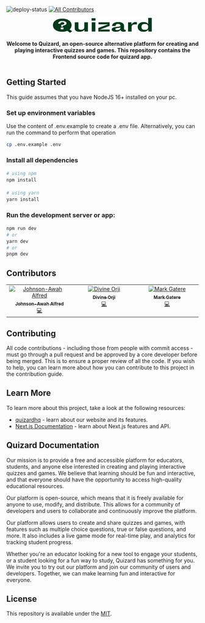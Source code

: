 ![deploy-status](https://api.netlify.com/api/v1/badges/bbab0723-4a8b-40c3-83a7-03894ac24f33/deploy-status)
[![All Contributors](https://img.shields.io/badge/-Wizards-green)](#contributors)
<br />

<p align="center">
    <a href="https://quizardhq.com" target="_blank"><img width="260" height="39" src="./components/assets/logo/logo-full.svg" alt="Quizard Design Logo"></a>
    <br />
    <br />
    <b>Welcome to Quizard, an open-source alternative platform for creating and playing interactive quizzes and games. This repository contains the Frontend source code for quizard app.</b>
    <br />
    <br />
</p>

## Getting Started

This guide assumes that you have NodeJS 16+ installed on your pc.

### Set up environment variables

Use the content of .env.example to create a .env file. Alternatively, you can run the command to perform that operation

```bash
cp .env.example .env
```

### Install all dependencies

```bash
# using npm
npm install

# using yarn
yarn install
```

### Run the development server or app:

```bash
npm run dev
# or
yarn dev
# or
pnpm dev
```

## Contributors

<!-- ALL-CONTRIBUTORS-LIST:START - Do not remove or modify this section -->
<!-- prettier-ignore-start -->
<!-- markdownlint-disable -->
<table>
  <tbody>
    <tr>
      <td align="center" valign="top" width="14.28%"><a href="https://codemon.me"><img src="https://avatars.githubusercontent.com/u/32965534?v=4?s=100" width="100px;" alt="Johnson-Awah Alfred"/><br /><sub><b>Johnson-Awah Alfred</b></sub></a><br /><a href="https://github.com/quizardhq/frontend/commits?author=CeoFred" title="Code">💻</a></td>
      <td align="center" valign="top" width="14.28%"><a href="http://dpkreativ.dev"><img src="https://avatars.githubusercontent.com/u/49480381?v=4?s=100" width="100px;" alt="Divine Orji"/><br /><sub><b>Divine Orji</b></sub></a><br /><a href="https://github.com/quizardhq/frontend/commits?author=dpkreativ" title="Code">💻</a></td>
      <td align="center" valign="top" width="14.28%"><a href="https://linktr.ee/gateremark"><img src="https://avatars.githubusercontent.com/u/91592218?v=4?s=100" width="100px;" alt="Mark Gatere"/><br /><sub><b>Mark Gatere</b></sub></a><br /><a href="https://github.com/quizardhq/frontend/commits?author=gateremark" title="Code">💻</a></td>
    </tr>
  </tbody>
</table>

<!-- markdownlint-restore -->
<!-- prettier-ignore-end -->

<!-- ALL-CONTRIBUTORS-LIST:END -->

## Contributing

All code contributions - including those from people with commit access - must go through a pull request and be approved by a core developer before being merged. This is to ensure a proper review of all the code. If you wish to help, you can learn more about how you can contribute to this project in the contribution guide.

## Learn More

To learn more about this project, take a look at the following resources:

- [quizardhq](https://quizardhq.com/) - learn about our website and its features.
- [Next.js Documentation](https://nextjs.org/docs) - learn about Next.js features and API.

## Quizard Documentation

Our mission is to provide a free and accessible platform for educators, students, and anyone else interested in creating and playing interactive quizzes and games. We believe that learning should be fun and interactive, and that everyone should have the opportunity to access high-quality educational resources.

Our platform is open-source, which means that it is freely available for anyone to use, modify, and distribute. This allows for a community of developers and users to collaborate and continuously improve the platform.

Our platform allows users to create and share quizzes and games, with features such as multiple choice questions, true or false questions, and more. It also includes a live game mode for real-time play, and analytics for tracking student progress.

Whether you're an educator looking for a new tool to engage your students, or a student looking for a fun way to study, Quizard has something for you. We invite you to try out our platform and join our community of users and developers. Together, we can make learning fun and interactive for everyone.

## License

This repository is available under the [MIT](./LICENSE).
